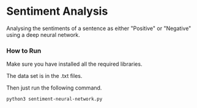 # Sentiment Analysis
Analysing the sentiments of a sentence as either "Positive" or "Negative" using a deep neural network.

### How to Run
Make sure you have installed all the required libraries.

The data set is in the .txt files.

Then just run the following command.

```python3 sentiment-neural-network.py```
